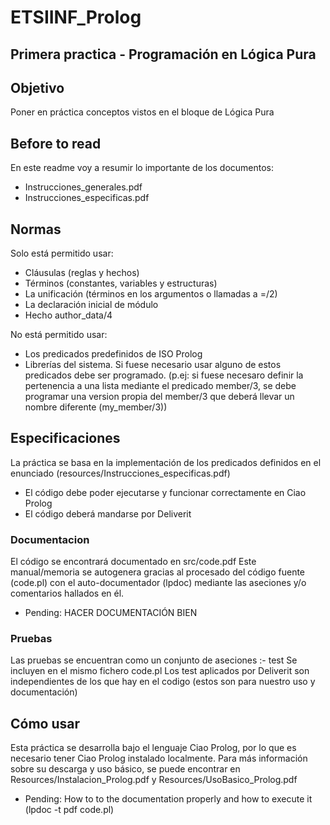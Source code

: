 # ETSIINF_Prolog

## Primera practica - Programación en Lógica Pura

## Objetivo
Poner en práctica conceptos vistos en el bloque de Lógica Pura

## Before to read
En este readme voy a resumir lo importante de los documentos:
- Instrucciones_generales.pdf
- Instrucciones_especificas.pdf

## Normas
Solo está permitido usar:
- Cláusulas (reglas y hechos)
- Términos (constantes, variables y estructuras)
- La unificación (términos en los argumentos o llamadas a =/2)
- La declaración inicial de módulo
- Hecho author_data/4

No está permitido usar:
- Los predicados predefinidos de ISO Prolog
- Librerías del sistema. Si fuese necesario usar alguno de estos predicados debe ser programado. (p.ej: si fuese necesaro definir la pertenencia a una lista mediante el predicado member/3, se debe programar una version propia del member/3 que deberá llevar un nombre diferente (my_member/3))

## Especificaciones
La práctica se basa en la implementación de los predicados definidos en el enunciado (resources/Instrucciones_especificas.pdf)
- El código debe poder ejecutarse y funcionar correctamente en Ciao Prolog
- El código deberá mandarse por Deliverit

### Documentacion
El código se encontrará documentado en src/code.pdf
Este manual/memoria se autogenera gracias al procesado del código fuente (code.pl) con el auto-documentador (lpdoc) mediante las aseciones y/o comentarios hallados en él.
* Pending: HACER DOCUMENTACIÓN BIEN

### Pruebas
Las pruebas se encuentran como un conjunto de aseciones :- test
Se incluyen en el mismo fichero code.pl
Los test aplicados por Deliverit son independientes de los que hay en el codigo (estos son para nuestro uso y documentación)

## Cómo usar
Esta práctica se desarrolla bajo el lenguaje Ciao Prolog, por lo que es necesario tener Ciao Prolog instalado localmente.
Para más información sobre su descarga y uso básico, se puede encontrar en Resources/Instalacion_Prolog.pdf y Resources/UsoBasico_Prolog.pdf

* Pending: How to to the documentation properly and how to execute it (lpdoc -t pdf code.pl)